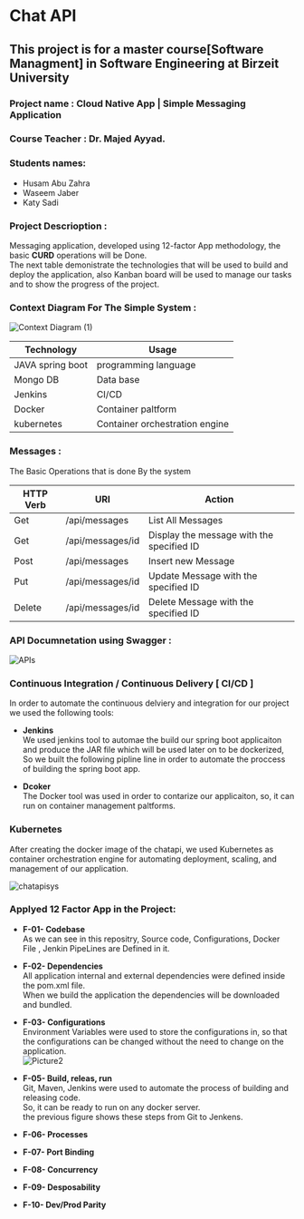 # Chat API <br>
## This project is for a master course[Software Managment] in Software Engineering at Birzeit University  

### Project name : Cloud Native App | Simple Messaging Application 

### Course Teacher : Dr. Majed Ayyad.

### Students names: 
- Husam Abu Zahra   
- Waseem Jaber  
- Katy Sadi   

### Project Descrioption  :
Messaging application, developed using 12-factor App methodology, the basic **CURD** operations will be Done.  
The next table demonistrate the technologies that will be used to build and deploy the application, also Kanban board will be used to manage our tasks and to show the progress of the project.  

### Context Diagram For The Simple System  :

![Context Diagram (1)](https://user-images.githubusercontent.com/54929537/100285323-5e9fa080-2f79-11eb-9d8c-c6a080b16b56.jpg)



| Technology      | Usage               |
| --------------- | --------------------|
|JAVA spring boot | programming language|
|Mongo DB         | Data base           |
|Jenkins          | CI/CD               |
|Docker           | Container paltform   |
|kubernetes       | Container orchestration engine|

### Messages :
The Basic Operations that is done By the system

| HTTP Verb       |       URI               |    Action            |
| --------------- | ------------------------|-----------------------------------------------|
| Get             |  /api/messages          |    List All Messages                          |
| Get             |  /api/messages/id       |    Display the message with the specified ID  |
| Post            |  /api/messages          |    Insert new Message                         |
| Put             |  /api/messages/id       |    Update Message with the specified ID       |
| Delete          |  /api/messages/id       |    Delete Message with the specified ID       |



### API Documnetation using Swagger  :

![APIs](https://user-images.githubusercontent.com/54929537/99323052-00d4cf80-287a-11eb-8479-2673f9f0732b.PNG)


### Continuous Integration / Continuous Delivery [ CI/CD ]

In order to automate the continuous delviery and integration for our project we used the following tools:

- **Jenkins**   
We used jenkins tool to automae the build our spring boot applicaiton and produce the JAR file which will be used later on to be dockerized, So we built the following pipline line in order to automate the proccess of building the spring boot app.


- **Dcoker**  
The Docker tool was used in order to contarize our applicaiton, so, it can run on container management paltforms.  


### Kubernetes  
After creating the docker image of the chatapi, we used Kubernetes as container orchestration engine for automating deployment, scaling, and management of our application.  
  
   
   ![chatapisys](https://user-images.githubusercontent.com/54929537/106003014-74852b00-60ba-11eb-8e80-0376147dbaab.png)



### Applyed 12 Factor App in the Project:   
- **F-01- Codebase**  
As we can see in this repositry, Source code, Configurations, Docker File , Jenkin PipeLines are Defined in it.  
- **F-02- Dependencies**   
All application internal and external dependencies were defined inside the pom.xml file.  
When we build the application the dependencies will be downloaded and bundled.   
- **F-03- Configurations**     
Environment Variables were used to store the configurations in, so that the configurations can be changed without the need to change on the application.  
![Picture2](https://user-images.githubusercontent.com/54929537/106011536-3b04ed80-60c3-11eb-80c3-7c7e74107e0a.png)

- **F-05- Build, releas, run**  
Git, Maven, Jenkins were used to automate the process of building and releasing code.  
So, it can be ready to run on any docker server.  
the previous figure shows these steps from Git to Jenkens.  
- **F-06- Processes**   
- **F-07- Port Binding**  
- **F-08- Concurrency**  
- **F-09- Desposability**   
- **F-10- Dev/Prod Parity**   




